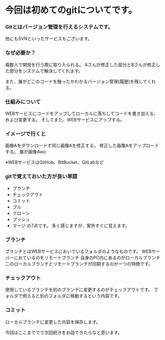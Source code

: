 # 今回は初めてのgitについてです。

### Gitとはバージョン管理を行えるシステムです。
他にもSVNといったサービスもございます。

### なぜ必要か？
複数人で開発を行う際に取り入られる。
Aさんが修正した部分とBさんが修正した部分をシステムで解決してくれます。

また、誰がどこのコードを触ったかわかるバージョン管理(履歴)を残してくれる。

### 仕組みについて
WEBサービスにコードをアップしてローカルに落ちしてコードを書き加える、および変更する。
そしてまた、WEBサービスにアップする。

### イメージで行くと
画像Aをダウンロードす同じ画像Aを修正する。
修正した画像Aをアップロードする。
誰が画像Awo


※WEBサービスはGitHub、BitBucket、GitLabなど

### gitで覚えておいた方が良い単語
- ブランチ
- チェックアウト
- コミット
- プル
- クローン
- プッシュ
- マージ
の7点です。
多く感じますが、案外すぐに覚えます。

### ブランチ
ブランチとはWEBサービスにおいているフォルダのようなものです。
WEBサーバーにおているのをリモートブランチ
自身のPC内にあるのがローカルブランチ
このローカルブランチとリモートブランチが同期するのが一つの特徴です。

### チェックアウト
使用しているブランチを別のブランチに変更するのがチェックアウトです。
フォルダで例えると別のフォルダに移動するという内容です。

### コミット
ローカルブランチに変更した内容を保存します。

今回はここまででで次回続きをお話できたらなと思います。
